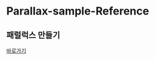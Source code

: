 # Parallax-sample-Reference


<h2>패럴럭스 만들기</h2>
<a href="https://jeongah2651.github.io/Parallax-sample-Reference/index.html">바로가기</a>

